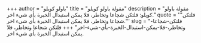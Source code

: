 +++
author = "باولو كويلو"
title = "مقولة باولو كويلو"
description = "مقولة باولو كويلو: فلتكن شجاعا وتخاطر، فلا يمكن استبدال الخبرة بأي شيء اخر."
quote = '''فلتكن شجاعا وتخاطر، فلا يمكن استبدال الخبرة بأي شيء اخر.'''
slug = "فلتكن-شجاعا-وتخاطر،-فلا-يمكن-استبدال-الخبرة-بأي-شيء-اخر"
+++
فلتكن شجاعا وتخاطر، فلا يمكن استبدال الخبرة بأي شيء اخر.
